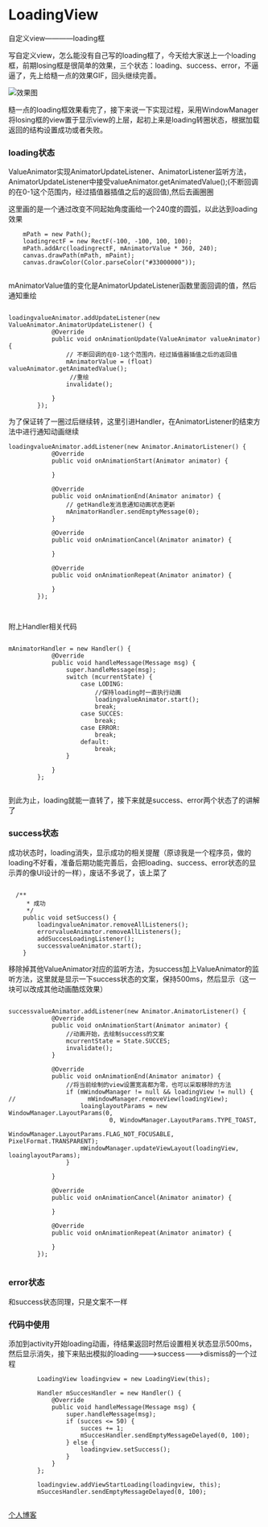 # LoadingView

自定义view————loading框

写自定义view，怎么能没有自己写的loading框了，今天给大家送上一个loading框，前期losing框是很简单的效果，三个状态：loading、success、error，不逼逼了，先上给糙一点的效果GIF，回头继续完善。

![效果图](https://github.com/madreain/AndroidNotes/blob/master/images/loading.gif)

糙一点的loading框效果看完了，接下来说一下实现过程，采用WindowManager将losing框的view置于显示view的上层，起初上来是loading转圈状态，根据加载返回的结构设置成功或者失败。

### loading状态

ValueAnimator实现AnimatorUpdateListener、AnimatorListener监听方法，AnimatorUpdateListener中接受valueAnimator.getAnimatedValue();(不断回调的在0-1这个范围内，经过插值器插值之后的返回值),然后去画圈圈

这里画的是一个通过改变不同起始角度画给一个240度的圆弧，以此达到loading效果

```
    mPath = new Path();
    loadingrectF = new RectF(-100, -100, 100, 100);
    mPath.addArc(loadingrectF, mAnimatorValue * 360, 240);
    canvas.drawPath(mPath, mPaint);
    canvas.drawColor(Color.parseColor("#33000000"));    
    
```
mAnimatorValue值的变化是AnimatorUpdateListener函数里面回调的值，然后通知重绘

```

loadingvalueAnimator.addUpdateListener(new ValueAnimator.AnimatorUpdateListener() {
            @Override
            public void onAnimationUpdate(ValueAnimator valueAnimator) {
                // 不断回调的在0-1这个范围内，经过插值器插值之后的返回值
                mAnimatorValue = (float) valueAnimator.getAnimatedValue();
                 //重绘
                invalidate();

            }
        });

```

为了保证转了一圈过后继续转，这里引进Handler，在AnimatorListener的结束方法中进行通知动画继续

```
loadingvalueAnimator.addListener(new Animator.AnimatorListener() {
            @Override
            public void onAnimationStart(Animator animator) {

            }

            @Override
            public void onAnimationEnd(Animator animator) {
                // getHandle发消息通知动画状态更新
                mAnimatorHandler.sendEmptyMessage(0);
            }

            @Override
            public void onAnimationCancel(Animator animator) {

            }

            @Override
            public void onAnimationRepeat(Animator animator) {

            }
        });
        
        
```

附上Handler相关代码

```

mAnimatorHandler = new Handler() {
            @Override
            public void handleMessage(Message msg) {
                super.handleMessage(msg);
                switch (mcurrentState) {
                    case LODING:
                        //保持loading时一直执行动画
                        loadingvalueAnimator.start();
                        break;
                    case SUCCES:
                        break;
                    case ERROR:
                        break;
                    default:
                        break;
                }

            }
        };
        
```

到此为止，loading就能一直转了，接下来就是success、error两个状态了的讲解了

###  success状态

成功状态时，loading消失，显示成功的相关提醒（原谅我是一个程序员，做的loading不好看，准备后期功能完善后，会把loading、success、error状态的显示弄的像UI设计的一样），废话不多说了，该上菜了

```

  /**
     * 成功
     */
    public void setSuccess() {
        loadingvalueAnimator.removeAllListeners();
        errorvalueAnimator.removeAllListeners();
        addSuccesLoadingListener();
        successvalueAnimator.start();
    }

```

移除掉其他ValueAnimator对应的监听方法，为success加上ValueAnimator的监听方法，这里就是显示一下success状态的文案，保持500ms，然后显示（这一块可以改成其他动画酷炫效果）

```

successvalueAnimator.addListener(new Animator.AnimatorListener() {
            @Override
            public void onAnimationStart(Animator animator) {
                //动画开始，去绘制success的文案
                mcurrentState = State.SUCCES;
                invalidate();
            }

            @Override
            public void onAnimationEnd(Animator animator) {
                //将当前绘制的view设置宽高都为零，也可以采取移除的方法
                if (mWindowManager != null && loadingView != null) {
//                    mWindowManager.removeView(loadingView);
                    loainglayoutParams = new WindowManager.LayoutParams(0,
                            0, WindowManager.LayoutParams.TYPE_TOAST,
                            WindowManager.LayoutParams.FLAG_NOT_FOCUSABLE, PixelFormat.TRANSPARENT);
                    mWindowManager.updateViewLayout(loadingView, loainglayoutParams);
                }

            }

            @Override
            public void onAnimationCancel(Animator animator) {

            }

            @Override
            public void onAnimationRepeat(Animator animator) {

            }
        });
        
```

### error状态

和success状态同理，只是文案不一样

### 代码中使用

添加到activity开始loading动画，待结果返回时然后设置相关状态显示500ms，然后显示消失，接下来贴出模拟的loading--->success--->dismiss的一个过程

```
        LoadingView loadingview = new LoadingView(this);

        Handler mSuccesHandler = new Handler() {
            @Override
            public void handleMessage(Message msg) {
                super.handleMessage(msg);
                if (succes <= 50) {
                    succes += 1;
                    mSuccesHandler.sendEmptyMessageDelayed(0, 100);
                } else {
                    loadingview.setSuccess();
                }
            }
        };

        loadingview.addViewStartLoading(loadingview, this);
        mSuccesHandler.sendEmptyMessageDelayed(0, 100);


```

[个人博客](https://madreain.github.io/)
